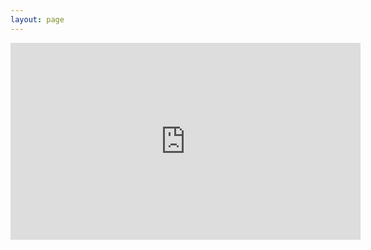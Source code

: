 ```yaml
---
layout: page
---
```


 


 

 <iframe width="560" height="315" src="https://www.youtube.com/embed/videoseries?list=PLQouTWwmTQowp5AZIyPukcWp3CVBBjwaA" frameborder="0" allow="accelerometer; autoplay; clipboard-write; encrypted-media; gyroscope; picture-in-picture" allowfullscreen></iframe>
